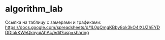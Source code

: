 # algorithm_lab
Ссылка на таблицу с замерами и графиками:
https://docs.google.com/spreadsheets/d/1L0gQmgKBby8ok3kO4IXUZhEYDDDIokKWeQknyuiAhAc/edit?usp=sharing
